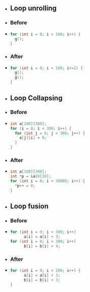 - ## Loop unrolling
- ### Before
- ```C
  for (int i = 0; i < 100; i++) {
    g();
  }
  ```
- ### After
- ```C
  for (int i = 0; i < 100; i+=2) {
    g();
    g();
  }
  ```
- ## Loop Collapsing
- ### Before
- ```C
  int a[100][300];
  for (i = 0; i < 300; i++) {
    for (int j = 0; j < 300; j++) {
      a[j][i] = 0;
    }
  }
  ```
- ### After
- ```C
  int a[100][300];
  int *p = &a[0][0];
  for (int i = 0; i < 30000; i++) {
    *p++ = 0;
  }
  ```
- ## Loop fusion
- ### Before
- ```C
  for (int i = 0; i < 300; i++) 
    	a[i] = a[i] + 3;
  for (int i = 0; i < 300; i++) 
    	b[i] = b[i] + 4;
  ```
- ### After
- ```C
  for (int i = 0; i < 200; i++) {
    	a[i] = a[i] + 3;
    	b[i] = b[i] + 3;
  }
  
  ```
